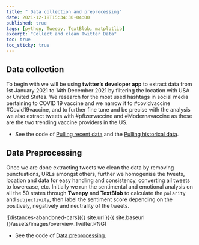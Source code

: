 ```yaml
---
title: " Data collection and preprocessing"
date: 2021-12-18T15:34:30-04:00
published: true
tags: [python, Tweepy, TextBlob, matplotlib]
excerpt: "Collect and clean Twitter Data"
toc: true
toc_sticky: true
---
```


## Data collection
To begin with we will be using **twitter’s developer app** to extract data from 1st January 2021 to 14th December 2021 by filtering the location with USA or United States.  We research for the most used hashtags in social media pertaining to COVID 19 vaccine and we narrow it to #covidvaccine #Covid19vaccine, and to further fine tune and be precise with the analysis we also extract tweets with #pfizervaccine and #Modernavaccine as these are the two trending vaccine providers in the US. 

- See the code of [Pulling recent data](https://github.com/Anran0716/550final-proj/blob/main/code/Pull%20recent%20data.ipynb) and the [Pulling historical data](https://github.com/Anran0716/550final-proj/blob/main/code/Pull%20historical%20data.ipynb).

    
## Data Preprocessing
Once we are done extracting tweets we clean the data by removing punctuations, URLs amongst others, further we homogenise the tweets, location and data for easy handling and consistency, converting all tweets to lowercase, etc. Initially we run the sentimental and emotional analysis on all the 50 states through **Tweepy** and **TextBlob** to calculate the `polarity` and `subjectivity`, then label the sentiment score depending on the positively, negatively and neutrality of the tweets.

![distances-abandoned-cars]({{ site.url }}{{ site.baseurl }}/assets/images/overview_Twitter.PNG)

- See the code of [Data preprocessing](https://github.com/Anran0716/550final-proj/blob/main/code/data%20preprocessing.ipynb).
